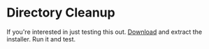 # Directory Cleanup
If you're interested in just testing this out.
[Download](https://github.com/TommyChums/DirectoryCleanup/blob/master/SubDirectory%20Cleanup.rar) and extract the installer.
Run it and test.
